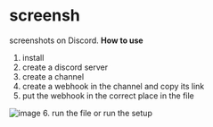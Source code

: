 # screensh
screenshots on Discord.
**How to use**
1. install
2. create a discord server
3. create a channel
4. create a webhook in the channel and copy its link
5. put the webhook in the correct place in the file

![image](https://user-images.githubusercontent.com/64551044/210773429-7ddbf1dc-a88e-46e1-b407-ab30aa82ce00.png)
6. run the file or run the setup
